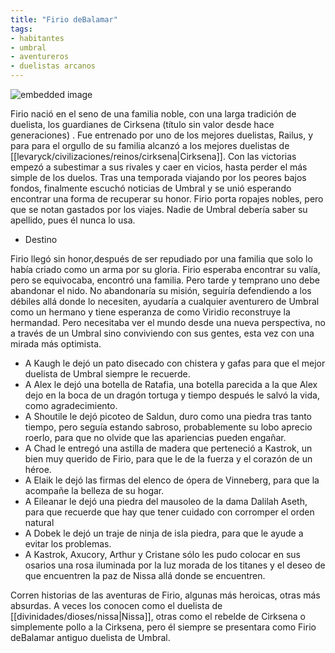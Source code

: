 ```yaml
---
title: "Firio deBalamar" 
tags:
- habitantes
- umbral
- aventureros
- duelistas arcanos
---
```


![embedded image](https://assets.legendkeeper.com/80743bcb-ef02-4128-98eb-f33f0bf9dbe4.png "Attachment")

Firio nació en el seno de una familia noble, con una larga tradición de duelista, los guardianes de Cirksena (título sin valor desde hace generaciones) . Fue entrenado por uno de los mejores duelistas, Railus, y para para el orgullo de su familia alcanzó a los mejores duelistas de [[levaryck/civilizaciones/reinos/cirksena|Cirksena]]. Con las victorias empezó a subestimar a sus rivales y caer en vicios, hasta perder el más simple de los duelos. Tras una temporada viajando por los peores bajos fondos, finalmente escuchó noticias de Umbral y se unió esperando encontrar una forma de recuperar su honor. Firio porta ropajes nobles, pero que se notan gastados por los viajes. Nadie de Umbral debería saber su apellido, pues él nunca lo usa.
- Destino

Firio llegó sin honor,después de ser repudiado por una familia que solo lo había criado como un arma por su gloria.
Firio esperaba encontrar su valía, pero se equivocaba, encontró una familia. Pero tarde y temprano uno debe abandonar el nido.
No abandonaría su misión, seguiría defendiendo a los débiles allá donde lo necesiten, ayudaría a cualquier aventurero de Umbral como un hermano y tiene esperanza de como Viridio reconstruye la hermandad. Pero necesitaba ver el mundo desde una nueva perspectiva, no a través de un Umbral sino conviviendo con sus gentes, esta vez con una mirada más optimista.

  - A Kaugh le dejó un pato disecado con chistera y gafas para que el mejor duelista de Umbral siempre le recuerde.
  - A Alex le dejó una botella de Ratafia, una botella parecida a la que Alex dejo en la boca de un dragón tortuga y tiempo después le salvó la vida, como agradecimiento.
  - A Shoutile le dejó picoteo de Saldun, duro como una piedra tras tanto tiempo, pero seguía estando sabroso, probablemente su lobo aprecio roerlo, para que no olvide que las apariencias pueden engañar.
  - A Chad le entregó una astilla de madera que perteneció a Kastrok, un bien muy querido de Firio, para que le de la fuerza y el corazón de un héroe.
  - A Elaik le dejó las firmas del elenco de ópera de Vinneberg, para que la acompañe la belleza de su hogar.
  - A Eileanar le dejó una piedra del mausoleo de la dama Dalilah Aseth, para que recuerde que hay que tener cuidado con corromper el orden natural
  - A Dobek le dejó un traje de ninja de isla piedra, para que le ayude a evitar los problemas.
  - A Kastrok, Axucory, Arthur y Cristane sólo les pudo colocar en sus osarios una rosa iluminada por la luz morada de los titanes y el deseo de que encuentren la paz de Nissa allá donde se encuentren.

Corren historias de las aventuras de Firio, algunas más heroicas, otras más absurdas. A veces los conocen como el duelista de [[divinidades/dioses/nissa|Nissa]], otras como el rebelde de Cirksena o simplemente pollo a la Cirksena, pero él siempre se presentara como Firio deBalamar antiguo duelista de Umbral.